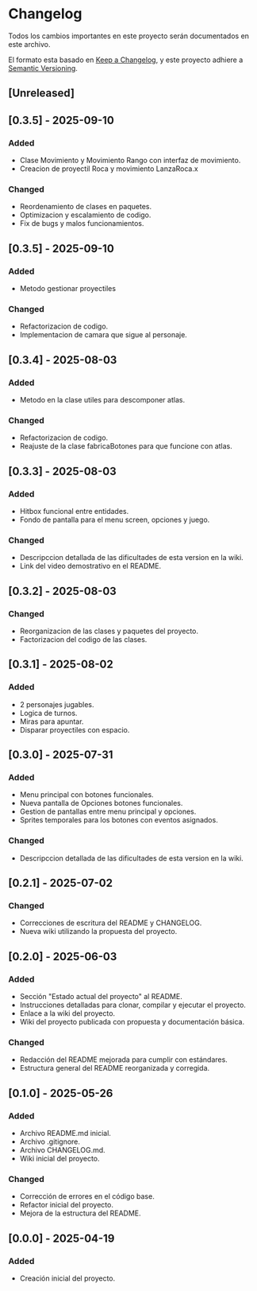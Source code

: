 # Changelog

Todos los cambios importantes en este proyecto serán documentados en este archivo.

El formato esta basado en [Keep a Changelog](https://keepachangelog.com/en/1.1.0/),
y este proyecto adhiere a [Semantic Versioning](https://semver.org/spec/v2.0.0.html).

## [Unreleased]

## [0.3.5] - 2025-09-10

### Added
- Clase Movimiento y Movimiento Rango con interfaz de movimiento.
- Creacion de proyectil Roca y movimiento LanzaRoca.x

### Changed
- Reordenamiento de clases en paquetes.
- Optimizacion y escalamiento de codigo.
- Fix de bugs y malos funcionamientos.

## [0.3.5] - 2025-09-10

### Added
- Metodo gestionar proyectiles

### Changed
- Refactorizacion de codigo.
- Implementacion de camara que sigue al personaje.

## [0.3.4] - 2025-08-03

### Added
- Metodo en la clase utiles para descomponer atlas.

### Changed
- Refactorizacion de codigo.
- Reajuste de la clase fabricaBotones para que funcione con atlas.

## [0.3.3] - 2025-08-03

### Added
- Hitbox funcional entre entidades.
- Fondo de pantalla para el menu screen, opciones y juego.

### Changed
- Descripccion detallada de las dificultades de esta version en la wiki.
- Link del video demostrativo en el README.

## [0.3.2] - 2025-08-03

### Changed
- Reorganizacion de las clases y paquetes del proyecto.
- Factorizacion del codigo de las clases.

## [0.3.1] - 2025-08-02

### Added
- 2 personajes jugables.
- Logica de turnos.
- Miras para apuntar.
- Disparar proyectiles con espacio.

## [0.3.0] - 2025-07-31

### Added
- Menu principal con botones funcionales.
- Nueva pantalla de Opciones botones funcionales.
- Gestion de pantallas entre menu principal y opciones.
- Sprites temporales para los botones con eventos asignados.

### Changed
- Descripccion detallada de las dificultades de esta version en la wiki.

## [0.2.1] - 2025-07-02

### Changed 
- Correcciones de escritura del README y CHANGELOG.
- Nueva wiki utilizando la propuesta del proyecto. 

## [0.2.0] - 2025-06-03

### Added
- Sección "Estado actual del proyecto" al README.
- Instrucciones detalladas para clonar, compilar y ejecutar el proyecto.
- Enlace a la wiki del proyecto.
- Wiki del proyecto publicada con propuesta y documentación básica.

### Changed
- Redacción del README mejorada para cumplir con estándares.
- Estructura general del README reorganizada y corregida.

## [0.1.0] - 2025-05-26

### Added 
- Archivo README.md inicial.
- Archivo .gitignore.
- Archivo CHANGELOG.md.
- Wiki inicial del proyecto.

### Changed 
- Corrección de errores en el código base.
- Refactor inicial del proyecto.
- Mejora de la estructura del README.

## [0.0.0] - 2025-04-19

### Added 
- Creación inicial del proyecto.
